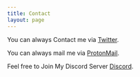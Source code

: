 ```yaml
---
title: Contact
layout: page
---
```



You can always Contact me via [Twitter](https://twitter.com/hck4sks).

You can always mail me via [ProtonMail](mailto:pwnk1d113@protonmail.com).

Feel free to Join My Discord Server [Discord](https://discord.gg/Vkvj4B5).